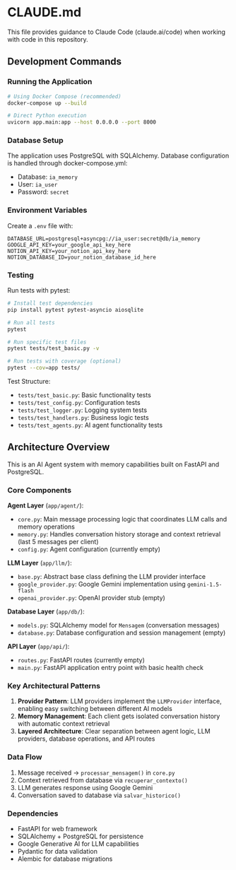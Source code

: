 # CLAUDE.md

This file provides guidance to Claude Code (claude.ai/code) when working with code in this repository.

## Development Commands

### Running the Application
```bash
# Using Docker Compose (recommended)
docker-compose up --build

# Direct Python execution
uvicorn app.main:app --host 0.0.0.0 --port 8000
```

### Database Setup
The application uses PostgreSQL with SQLAlchemy. Database configuration is handled through docker-compose.yml:
- Database: `ia_memory`
- User: `ia_user` 
- Password: `secret`

### Environment Variables
Create a `.env` file with:
```
DATABASE_URL=postgresql+asyncpg://ia_user:secret@db/ia_memory
GOOGLE_API_KEY=your_google_api_key_here
NOTION_API_KEY=your_notion_api_key_here
NOTION_DATABASE_ID=your_notion_database_id_here
```

### Testing
Run tests with pytest:
```bash
# Install test dependencies
pip install pytest pytest-asyncio aiosqlite

# Run all tests
pytest

# Run specific test files
pytest tests/test_basic.py -v

# Run tests with coverage (optional)
pytest --cov=app tests/
```

Test Structure:
- `tests/test_basic.py`: Basic functionality tests
- `tests/test_config.py`: Configuration tests
- `tests/test_logger.py`: Logging system tests
- `tests/test_handlers.py`: Business logic tests
- `tests/test_agents.py`: AI agent functionality tests

## Architecture Overview

This is an AI Agent system with memory capabilities built on FastAPI and PostgreSQL.

### Core Components

**Agent Layer** (`app/agent/`):
- `core.py`: Main message processing logic that coordinates LLM calls and memory operations
- `memory.py`: Handles conversation history storage and context retrieval (last 5 messages per client)
- `config.py`: Agent configuration (currently empty)

**LLM Layer** (`app/llm/`):
- `base.py`: Abstract base class defining the LLM provider interface
- `google_provider.py`: Google Gemini implementation using `gemini-1.5-flash`
- `openai_provider.py`: OpenAI provider stub (empty)

**Database Layer** (`app/db/`):
- `models.py`: SQLAlchemy model for `Mensagem` (conversation messages)
- `database.py`: Database configuration and session management (empty)

**API Layer** (`app/api/`):
- `routes.py`: FastAPI routes (currently empty)
- `main.py`: FastAPI application entry point with basic health check

### Key Architectural Patterns

1. **Provider Pattern**: LLM providers implement the `LLMProvider` interface, enabling easy switching between different AI models
2. **Memory Management**: Each client gets isolated conversation history with automatic context retrieval
3. **Layered Architecture**: Clear separation between agent logic, LLM providers, database operations, and API routes

### Data Flow
1. Message received → `processar_mensagem()` in `core.py`
2. Context retrieved from database via `recuperar_contexto()`
3. LLM generates response using Google Gemini
4. Conversation saved to database via `salvar_historico()`

### Dependencies
- FastAPI for web framework
- SQLAlchemy + PostgreSQL for persistence
- Google Generative AI for LLM capabilities
- Pydantic for data validation
- Alembic for database migrations